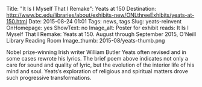 Title: "It Is I Myself That I Remake": Yeats at 150
Destination: http://www.bc.edu/libraries/about/exhibits-new/ONLthreeExhibits/yeats-at-150.html
Date: 2015-08-24 01:01 
Tags: news, tags 
Slug: yeats-reinvent
OnHomepage: yes
ShowText: no
Image_alt: Poster for exhibit reads: It Is I Myself That I Remake: Yeats at 150. August through September 2015, O'Neill Library Reading Room
Image_thumb: 2015-08/yeats-thumb.png

Nobel prize-winning Irish writer William Butler Yeats often revised and in some cases rewrote his lyrics. The brief poem above indicates not only a care for sound and quality of lyric, but the evolution of the interior life of his mind and soul. Yeats’s exploration of religious and spiritual matters drove such progressive transformations.